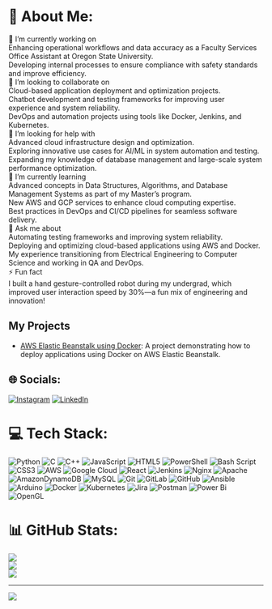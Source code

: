 # 💫 About Me:
🔭 I’m currently working on<br>Enhancing operational workflows and data accuracy as a Faculty Services Office Assistant at Oregon State University.<br>Developing internal processes to ensure compliance with safety standards and improve efficiency.<br>👯 I’m looking to collaborate on<br>Cloud-based application deployment and optimization projects.<br>Chatbot development and testing frameworks for improving user experience and system reliability.<br>DevOps and automation projects using tools like Docker, Jenkins, and Kubernetes.<br>🤝 I’m looking for help with<br>Advanced cloud infrastructure design and optimization.<br>Exploring innovative use cases for AI/ML in system automation and testing.<br>Expanding my knowledge of database management and large-scale system performance optimization.<br>🌱 I’m currently learning<br>Advanced concepts in Data Structures, Algorithms, and Database Management Systems as part of my Master’s program.<br>New AWS and GCP services to enhance cloud computing expertise.<br>Best practices in DevOps and CI/CD pipelines for seamless software delivery.<br>💬 Ask me about<br>Automating testing frameworks and improving system reliability.<br>Deploying and optimizing cloud-based applications using AWS and Docker.<br>My experience transitioning from Electrical Engineering to Computer Science and working in QA and DevOps.<br>⚡ Fun fact<br>I built a hand gesture-controlled robot during my undergrad, which improved user interaction speed by 30%—a fun mix of engineering and innovation!

## My Projects

- [AWS Elastic Beanstalk using Docker](https://github.com/rupaniyash/aws-docker-project): A project demonstrating how to deploy applications using Docker on AWS Elastic Beanstalk.

## 🌐 Socials:
[![Instagram](https://img.shields.io/badge/Instagram-%23E4405F.svg?logo=Instagram&logoColor=white)](https://instagram.com/rupaniyash) [![LinkedIn](https://img.shields.io/badge/LinkedIn-%230077B5.svg?logo=linkedin&logoColor=white)](https://linkedin.com/in/www.linkedin.com/in/yash-rupani-) 

# 💻 Tech Stack:
![Python](https://img.shields.io/badge/python-3670A0?style=for-the-badge&logo=python&logoColor=ffdd54) ![C](https://img.shields.io/badge/c-%2300599C.svg?style=for-the-badge&logo=c&logoColor=white) ![C++](https://img.shields.io/badge/c++-%2300599C.svg?style=for-the-badge&logo=c%2B%2B&logoColor=white) ![JavaScript](https://img.shields.io/badge/javascript-%23323330.svg?style=for-the-badge&logo=javascript&logoColor=%23F7DF1E) ![HTML5](https://img.shields.io/badge/html5-%23E34F26.svg?style=for-the-badge&logo=html5&logoColor=white) ![PowerShell](https://img.shields.io/badge/PowerShell-%235391FE.svg?style=for-the-badge&logo=powershell&logoColor=white) ![Bash Script](https://img.shields.io/badge/bash_script-%23121011.svg?style=for-the-badge&logo=gnu-bash&logoColor=white) ![CSS3](https://img.shields.io/badge/css3-%231572B6.svg?style=for-the-badge&logo=css3&logoColor=white) ![AWS](https://img.shields.io/badge/AWS-%23FF9900.svg?style=for-the-badge&logo=amazon-aws&logoColor=white) ![Google Cloud](https://img.shields.io/badge/GoogleCloud-%234285F4.svg?style=for-the-badge&logo=google-cloud&logoColor=white) ![React](https://img.shields.io/badge/react-%2320232a.svg?style=for-the-badge&logo=react&logoColor=%2361DAFB) ![Jenkins](https://img.shields.io/badge/jenkins-%232C5263.svg?style=for-the-badge&logo=jenkins&logoColor=white) ![Nginx](https://img.shields.io/badge/nginx-%23009639.svg?style=for-the-badge&logo=nginx&logoColor=white) ![Apache](https://img.shields.io/badge/apache-%23D42029.svg?style=for-the-badge&logo=apache&logoColor=white) ![AmazonDynamoDB](https://img.shields.io/badge/Amazon%20DynamoDB-4053D6?style=for-the-badge&logo=Amazon%20DynamoDB&logoColor=white) ![MySQL](https://img.shields.io/badge/mysql-4479A1.svg?style=for-the-badge&logo=mysql&logoColor=white) ![Git](https://img.shields.io/badge/git-%23F05033.svg?style=for-the-badge&logo=git&logoColor=white) ![GitLab](https://img.shields.io/badge/gitlab-%23181717.svg?style=for-the-badge&logo=gitlab&logoColor=white) ![GitHub](https://img.shields.io/badge/github-%23121011.svg?style=for-the-badge&logo=github&logoColor=white) ![Ansible](https://img.shields.io/badge/ansible-%231A1918.svg?style=for-the-badge&logo=ansible&logoColor=white) ![Arduino](https://img.shields.io/badge/-Arduino-00979D?style=for-the-badge&logo=Arduino&logoColor=white) ![Docker](https://img.shields.io/badge/docker-%230db7ed.svg?style=for-the-badge&logo=docker&logoColor=white) ![Kubernetes](https://img.shields.io/badge/kubernetes-%23326ce5.svg?style=for-the-badge&logo=kubernetes&logoColor=white) ![Jira](https://img.shields.io/badge/jira-%230A0FFF.svg?style=for-the-badge&logo=jira&logoColor=white) ![Postman](https://img.shields.io/badge/Postman-FF6C37?style=for-the-badge&logo=postman&logoColor=white) ![Power Bi](https://img.shields.io/badge/power_bi-F2C811?style=for-the-badge&logo=powerbi&logoColor=black) ![OpenGL](https://img.shields.io/badge/OpenGL-white?logo=OpenGL&style=for-the-badge)
# 📊 GitHub Stats:
![](https://github-readme-stats.vercel.app/api?username=rupaniyash&theme=dark&hide_border=false&include_all_commits=true&count_private=true)<br/>
![](https://github-readme-streak-stats.herokuapp.com/?user=rupaniyash&theme=dark&hide_border=false)<br/>
![](https://github-readme-stats.vercel.app/api/top-langs/?username=rupaniyash&theme=dark&hide_border=false&include_all_commits=true&count_private=true&layout=compact)

---
[![](https://visitcount.itsvg.in/api?id=rupaniyash&icon=0&color=0)](https://visitcount.itsvg.in)

<!-- Proudly created with GPRM ( https://gprm.itsvg.in ) -->
